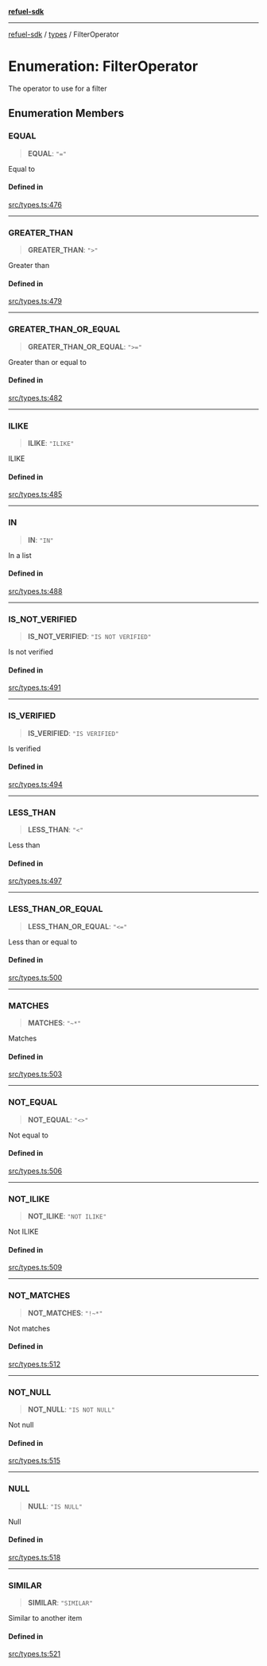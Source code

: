 [**refuel-sdk**](../../README.md)

***

[refuel-sdk](../../modules.md) / [types](../README.md) / FilterOperator

# Enumeration: FilterOperator

The operator to use for a filter

## Enumeration Members

### EQUAL

> **EQUAL**: `"="`

Equal to

#### Defined in

[src/types.ts:476](https://github.com/refuel-ai/refuel-sdk/blob/f2e28ab259fcf3e0cbb5ccf9e6bee5d2eda4cd6f/src/types.ts#L476)

***

### GREATER\_THAN

> **GREATER\_THAN**: `">"`

Greater than

#### Defined in

[src/types.ts:479](https://github.com/refuel-ai/refuel-sdk/blob/f2e28ab259fcf3e0cbb5ccf9e6bee5d2eda4cd6f/src/types.ts#L479)

***

### GREATER\_THAN\_OR\_EQUAL

> **GREATER\_THAN\_OR\_EQUAL**: `">="`

Greater than or equal to

#### Defined in

[src/types.ts:482](https://github.com/refuel-ai/refuel-sdk/blob/f2e28ab259fcf3e0cbb5ccf9e6bee5d2eda4cd6f/src/types.ts#L482)

***

### ILIKE

> **ILIKE**: `"ILIKE"`

ILIKE

#### Defined in

[src/types.ts:485](https://github.com/refuel-ai/refuel-sdk/blob/f2e28ab259fcf3e0cbb5ccf9e6bee5d2eda4cd6f/src/types.ts#L485)

***

### IN

> **IN**: `"IN"`

In a list

#### Defined in

[src/types.ts:488](https://github.com/refuel-ai/refuel-sdk/blob/f2e28ab259fcf3e0cbb5ccf9e6bee5d2eda4cd6f/src/types.ts#L488)

***

### IS\_NOT\_VERIFIED

> **IS\_NOT\_VERIFIED**: `"IS NOT VERIFIED"`

Is not verified

#### Defined in

[src/types.ts:491](https://github.com/refuel-ai/refuel-sdk/blob/f2e28ab259fcf3e0cbb5ccf9e6bee5d2eda4cd6f/src/types.ts#L491)

***

### IS\_VERIFIED

> **IS\_VERIFIED**: `"IS VERIFIED"`

Is verified

#### Defined in

[src/types.ts:494](https://github.com/refuel-ai/refuel-sdk/blob/f2e28ab259fcf3e0cbb5ccf9e6bee5d2eda4cd6f/src/types.ts#L494)

***

### LESS\_THAN

> **LESS\_THAN**: `"<"`

Less than

#### Defined in

[src/types.ts:497](https://github.com/refuel-ai/refuel-sdk/blob/f2e28ab259fcf3e0cbb5ccf9e6bee5d2eda4cd6f/src/types.ts#L497)

***

### LESS\_THAN\_OR\_EQUAL

> **LESS\_THAN\_OR\_EQUAL**: `"<="`

Less than or equal to

#### Defined in

[src/types.ts:500](https://github.com/refuel-ai/refuel-sdk/blob/f2e28ab259fcf3e0cbb5ccf9e6bee5d2eda4cd6f/src/types.ts#L500)

***

### MATCHES

> **MATCHES**: `"~*"`

Matches

#### Defined in

[src/types.ts:503](https://github.com/refuel-ai/refuel-sdk/blob/f2e28ab259fcf3e0cbb5ccf9e6bee5d2eda4cd6f/src/types.ts#L503)

***

### NOT\_EQUAL

> **NOT\_EQUAL**: `"<>"`

Not equal to

#### Defined in

[src/types.ts:506](https://github.com/refuel-ai/refuel-sdk/blob/f2e28ab259fcf3e0cbb5ccf9e6bee5d2eda4cd6f/src/types.ts#L506)

***

### NOT\_ILIKE

> **NOT\_ILIKE**: `"NOT ILIKE"`

Not ILIKE

#### Defined in

[src/types.ts:509](https://github.com/refuel-ai/refuel-sdk/blob/f2e28ab259fcf3e0cbb5ccf9e6bee5d2eda4cd6f/src/types.ts#L509)

***

### NOT\_MATCHES

> **NOT\_MATCHES**: `"!~*"`

Not matches

#### Defined in

[src/types.ts:512](https://github.com/refuel-ai/refuel-sdk/blob/f2e28ab259fcf3e0cbb5ccf9e6bee5d2eda4cd6f/src/types.ts#L512)

***

### NOT\_NULL

> **NOT\_NULL**: `"IS NOT NULL"`

Not null

#### Defined in

[src/types.ts:515](https://github.com/refuel-ai/refuel-sdk/blob/f2e28ab259fcf3e0cbb5ccf9e6bee5d2eda4cd6f/src/types.ts#L515)

***

### NULL

> **NULL**: `"IS NULL"`

Null

#### Defined in

[src/types.ts:518](https://github.com/refuel-ai/refuel-sdk/blob/f2e28ab259fcf3e0cbb5ccf9e6bee5d2eda4cd6f/src/types.ts#L518)

***

### SIMILAR

> **SIMILAR**: `"SIMILAR"`

Similar to another item

#### Defined in

[src/types.ts:521](https://github.com/refuel-ai/refuel-sdk/blob/f2e28ab259fcf3e0cbb5ccf9e6bee5d2eda4cd6f/src/types.ts#L521)
